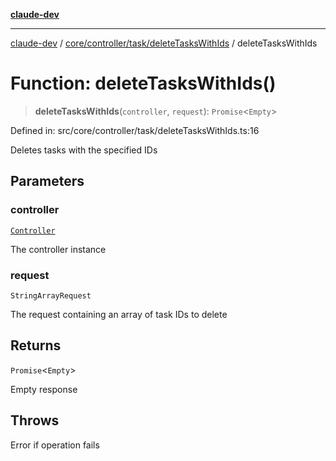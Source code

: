 [**claude-dev**](../../../../../README.md)

***

[claude-dev](../../../../../README.md) / [core/controller/task/deleteTasksWithIds](../README.md) / deleteTasksWithIds

# Function: deleteTasksWithIds()

> **deleteTasksWithIds**(`controller`, `request`): `Promise`\<`Empty`\>

Defined in: src/core/controller/task/deleteTasksWithIds.ts:16

Deletes tasks with the specified IDs

## Parameters

### controller

[`Controller`](../../../classes/Controller.md)

The controller instance

### request

`StringArrayRequest`

The request containing an array of task IDs to delete

## Returns

`Promise`\<`Empty`\>

Empty response

## Throws

Error if operation fails
